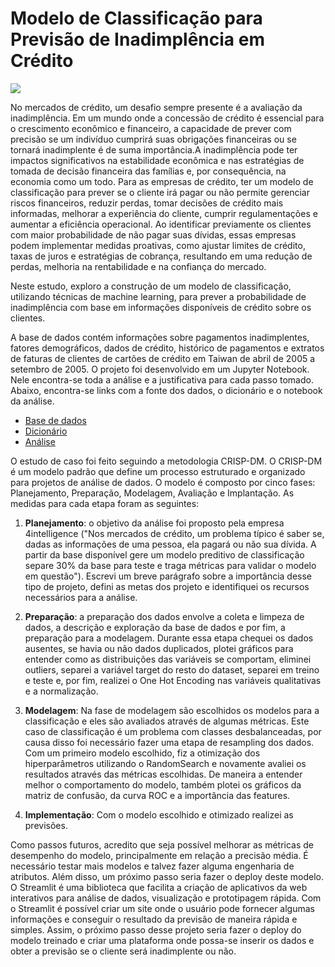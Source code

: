 # Modelo de Classificação para Previsão de Inadimplência em Crédito

![](https://storage.googleapis.com/kaggle-datasets-images/306/666/d68d599bfe6995fa5772df1e82c4e83c/dataset-cover.jpg)


No mercados de crédito, um desafio sempre presente é a avaliação da inadimplência. Em um mundo onde a concessão de crédito é essencial para o crescimento econômico e financeiro, a capacidade de prever com precisão se um indivíduo cumprirá suas obrigações financeiras ou se tornará inadimplente é de suma importância.A inadimplência pode ter impactos significativos na estabilidade econômica e nas estratégias de tomada de decisão financeira das famílias e, por consequência, na economia como um todo. Para as empresas de crédito, ter um modelo de classificação para prever se o cliente irá pagar ou não permite gerenciar riscos financeiros, reduzir perdas, tomar decisões de crédito mais informadas, melhorar a experiência do cliente, cumprir regulamentações e aumentar a eficiência operacional. Ao identificar previamente os clientes com maior probabilidade de não pagar suas dívidas, essas empresas podem implementar medidas proativas, como ajustar limites de crédito, taxas de juros e estratégias de cobrança, resultando em uma redução de perdas, melhoria na rentabilidade e na confiança do mercado.

Neste estudo, exploro a construção de um modelo de classificação, utilizando técnicas de machine learning, para prever a probabilidade de inadimplência com base em informações disponíveis de crédito sobre os clientes. 

A base de dados contém informações sobre pagamentos inadimplentes, fatores demográficos, dados de crédito, histórico de pagamentos e extratos de faturas de clientes de cartões de crédito em Taiwan de abril de 2005 a setembro de 2005. O projeto foi desenvolvido em um Jupyter Notebook. Nele encontra-se toda a análise e a justificativa para cada passo tomado. Abaixo, encontra-se links com a fonte dos dados, o dicionário e o notebook da análise.

- [Base de dados]()
- [Dicionário]()
- [Análise]()

O estudo de caso foi feito seguindo a metodologia CRISP-DM. O CRISP-DM é um modelo padrão que define um processo estruturado e organizado para projetos de análise de dados. O modelo é composto por cinco fases: Planejamento, Preparação, Modelagem, Avaliação e Implantação. As medidas para cada etapa foram as seguintes:

1. **Planejamento**: o objetivo da análise foi proposto pela empresa 4intelligence ("Nos mercados de crédito, um problema típico é saber se, dadas as 
informações de uma pessoa, ela pagará ou não sua dívida. A partir da base disponível gere um modelo preditivo de classificação separe 30% da base para teste e traga métricas para validar o modelo em questão"). Escrevi um breve parágrafo sobre a importância desse tipo de projeto, defini as metas dos projeto e identifiquei os recursos necessários para a análise.

2. **Preparação**: a preparação dos dados envolve a coleta e limpeza de dados, a descrição e exploração da base de dados e por fim, a preparação para a modelagem. Durante essa etapa chequei os dados ausentes, se havia ou não dados duplicados, plotei gráficos para entender como as distribuições das variáveis se comportam, eliminei outliers, separei a variável target do resto do dataset, separei em treino e teste e, por fim, realizei o One Hot Encoding nas variáveis qualitativas e a normalização. 

3. **Modelagem**: Na fase de modelagem são escolhidos os modelos para a classificação e eles são avaliados através de algumas métricas. Este caso de classificação é um problema com classes desbalanceadas, por causa disso foi necessário fazer uma etapa de resampling dos dados. Com um primeiro modelo escolhido, fiz a otimização dos hiperparâmetros utilizando o RandomSearch e novamente avaliei os resultados através das métricas escolhidas. De maneira a entender melhor o comportamento do modelo, também plotei os gráficos da matriz de confusão, da curva ROC e a importância das features.

4. **Implementação**: Com o modelo escolhido e otimizado realizei as previsões. 


Como passos futuros, acredito que seja possível melhorar as métricas de desempenho do modelo, principalmente em relação a precisão média. É necessário testar mais modelos e talvez fazer alguma engenharia de atributos. Além disso, um próximo passo seria fazer o deploy deste modelo. O Streamlit é uma biblioteca que facilita a criação de aplicativos da web interativos para análise de dados, visualização e prototipagem rápida. Com o Streamlit é possível criar um site onde o usuário pode fornecer algumas informações e conseguir o resultado da previsão de maneira rápida e simples. Assim, o próximo passo desse projeto seria fazer o deploy do modelo treinado e criar uma plataforma onde possa-se inserir os dados e obter a previsão se o cliente será inadimplente ou não. 